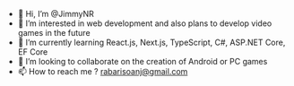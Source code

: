 - 👋 Hi, I’m @JimmyNR
- 👀 I’m interested in web development and also plans to develop video games in the future
- 🌱 I’m currently learning React.js, Next.js, TypeScript, C#, ASP.NET Core, EF Core
- 💞️ I’m looking to collaborate on the creation of Android or PC games
- 📫 How to reach me ? rabarisoanj@gmail.com

<!---
JimmyNR/JimmyNR is a ✨ special ✨ repository because its `README.md` (this file) appears on your GitHub profile.
You can click the Preview link to take a look at your changes.
--->
